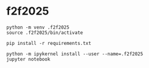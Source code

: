 # f2f2025

```
python -m venv .f2f2025
source .f2f2025/bin/activate
```

```
pip install -r requirements.txt
```

```
python -m ipykernel install --user --name=.f2f2025
jupyter notebook

```
